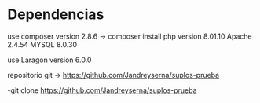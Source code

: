 # Dependencias

use 
composer version 2.8.6 -> composer install
php version 8.01.10
Apache 2.4.54
MYSQL 8.0.30

use
Laragon version 6.0.0

repositorio git -> https://github.com/Jandreyserna/suplos-prueba

-git clone https://github.com/Jandreyserna/suplos-prueba


